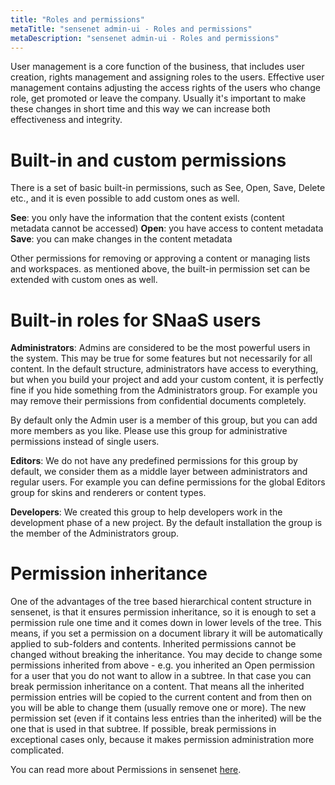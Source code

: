 ```yaml
---
title: "Roles and permissions"
metaTitle: "sensenet admin-ui - Roles and permissions"
metaDescription: "sensenet admin-ui - Roles and permissions"
---
```


User management is a core function of the business, that includes user creation, rights management and assigning roles to the users. Effective user management contains adjusting the access rights of the users who change role, get promoted or leave the company. Usually it's important to make these changes in short time and this way we can increase both effectiveness and integrity.

# Built-in and custom permissions
There is a set of basic built-in permissions, such as See, Open, Save, Delete etc., and it is even possible to add custom ones as well.

**See**: you only have the information that the content exists (content metadata cannot be accessed)
**Open**: you have access to content metadata
**Save**: you can make changes in the content metadata

Other permissions for removing or approving a content or managing lists and workspaces.
as mentioned above, the built-in permission set can be extended with custom ones as well.

# Built-in roles for SNaaS users
**Administrators**: Admins are considered to be the most powerful users in the system. This may be true for some features but not necessarily for all content. In the default structure, administrators have access to everything, but when you build your project and add your custom content, it is perfectly fine if you hide something from the Administrators group. For example you may remove their permissions from confidential documents completely.

By default only the Admin user is a member of this group, but you can add more members as you like. Please use this group for administrative permissions instead of single users.

**Editors**: We do not have any predefined permissions for this group by default, we consider them as a middle layer between administrators and regular users. For example you can define permissions for the global Editors group for skins and renderers or content types.

**Developers**: We created this group to help developers work in the development phase of a new project. By the default installation the group is the member of the Administrators group.

# Permission inheritance
One of the advantages of the tree based hierarchical content structure in sensenet, is that it ensures permission inheritance, so it is enough to set a permission rule one time and it comes down in lower levels of the tree. This means, if you set a permission on a document library it will be automatically applied to sub-folders and contents. Inherited permissions cannot be changed without breaking the inheritance. You may decide to change some permissions inherited from above - e.g. you inherited an Open permission for a user that you do not want to allow in a subtree. In that case you can break permission inheritance on a content. That means all the inherited permission entries will be copied to the current content and from then on you will be able to change them (usually remove one or more). The new permission set (even if it contains less entries than the inherited) will be the one that is used in that subtree. If possible, break permissions in exceptional cases only, because it makes permission administration more complicated.

You can read more about Permissions in sensenet [here](/concepts/user-and-permission-management).
